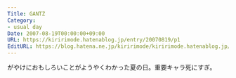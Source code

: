 ```yaml
---
Title: GANTZ
Category:
- usual day
Date: 2007-08-19T00:00:00+09:00
URL: https://kiririmode.hatenablog.jp/entry/20070819/p1
EditURL: https://blog.hatena.ne.jp/kiririmode/kiririmode.hatenablog.jp/atom/entry/8454420450078216932
---
```



がやけにおもしろいことがようやくわかった夏の日。重要キャラ死にすぎ。
